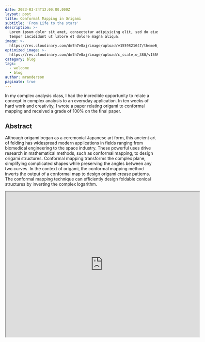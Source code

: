 ```yaml
---
date: 2023-03-24T12:00:00.000Z
layout: post
title: Conformal Mapping in Origami
subtitle: 'From Life to the stars'
description: >-
  Lorem ipsum dolor sit amet, consectetur adipisicing elit, sed do eiusmod
  tempor incididunt ut labore et dolore magna aliqua.
image: >-
  https://res.cloudinary.com/dm7h7e8xj/image/upload/v1559821647/theme6_qeeojf.jpg
optimized_image: >-
  https://res.cloudinary.com/dm7h7e8xj/image/upload/c_scale,w_380/v1559821647/theme6_qeeojf.jpg
category: blog
tags:
  - welcome
  - blog
author: mranderson
paginate: true
---
```

In my complex analysis class, I had the incredible opportunity to relate a concept in complex analysis to an everyday application. In ten weeks of hard work and creativity, I wrote a paper relating origami to conformal mapping and received a grade of 100% on the final paper.

## Abstract

Although origami began as a ceremonial Japanese art form, this ancient art of folding has widespread modern applications in fields ranging from biomedical engineering to the space industry. These powerful uses drive research in mathematical methods, such as conformal mapping, to design origami structures. Conformal mapping transforms the complex plane, simplifying complicated shapes while preserving the angles between any two curves. In the context of origami, the conformal mapping method inverts the output of a conformal map to design origami crease patterns. The conformal mapping technique can efficiently design foldable conical structures by inverting the complex logarithm.

<iframe src="https://drive.google.com/file/d/19N0icKJQU7pAEw8HOOuwsvJwHfg8Co9t/preview" width="640" height="480" allow="autoplay"></iframe>
